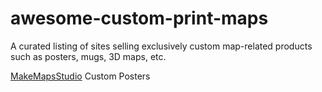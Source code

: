 # awesome-custom-print-maps
A curated listing of sites selling exclusively custom map-related products such as posters, mugs, 3D maps, etc.

[MakeMapsStudio](https://www.etsy.com/uk/shop/MakeMapsStudio?ref=simple-shop-header-name&listing_id=570851801)
Custom Posters
